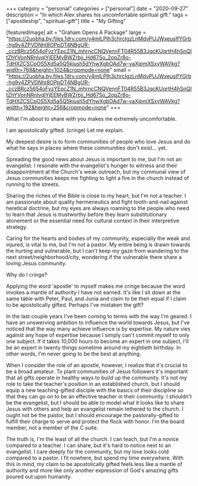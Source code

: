 +++
category = "personal"
categories = ["personal"]
date = "2020-09-27"
description = "In which Alex shares his uncomfortable spiritual gift."
tags = ["apostleship", "spiritual-gift"]
title = "My Gifting"

[featuredImage]
  alt = "Graham Opens A Package"
  large = "https://2uobha.by.files.1drv.com/y4mlLPIh3chrcIgzLnMdvPUJWxeusIfYGrb-hg9v4ZPVDNht8OPpDT4NBgUR-_cczBRcz5654oFvzYEpcZ1N_mhrncCNQVennFT04R55B3JqcKUqrtH4hSnQItZhYVonNRnlvqlYjEEMyBWZrbjj_Hd67So_2opZr8o-TdHXZCSCpOS5Xd5a5Q5kjush5dYhwXgbOAd7w-yaXjpmXSxyWAVkg?width=768&height=1024&cropmode=none"
  small = "https://2uobha.by.files.1drv.com/y4mlLPIh3chrcIgzLnMdvPUJWxeusIfYGrb-hg9v4ZPVDNht8OPpDT4NBgUR-_cczBRcz5654oFvzYEpcZ1N_mhrncCNQVennFT04R55B3JqcKUqrtH4hSnQItZhYVonNRnlvqlYjEEMyBWZrbjj_Hd67So_2opZr8o-TdHXZCSCpOS5Xd5a5Q5kjush5dYhwXgbOAd7w-yaXjpmXSxyWAVkg?width=192&height=256&cropmode=none"
+++

What I'm about to share with you makes me extremely uncomfortable.

I am apostolically gifted. (cringe) Let me explain.

My deepest desire is to form communities of people who love Jesus and do what he says in places where these communities don't exist... yet.

Spreading the good news about Jesus is important to me, but I'm not an evangelist. I resonate with the evangelist's hunger to witness and their disappointment at the Church's weak outreach, but my communal view of Jesus communities keeps me fighting to light a fire in the church instead of running to the streets.

Sharing the riches of the Bible is close to my heart, but I'm not a teacher. I am passionate about quality hermeneutics and fight tooth-and-nail against heretical doctrine, but my eyes are always roaming to the people who need to learn that Jesus is trustworthy before they learn substitutionary atonement or the essential need for cultural context in their interpretive strategy.

Caring for the hearts and bodies of my community, especially the weak and injured, is vital to me, but I'm not a pastor. My entire being is drawn towards the hurting and vulnerable, but I can't keep my gaze from wandering to the next street/neighborhood/city, wondering if the vulnerable there share a loving Jesus community.

Why do I cringe?

Applying the word 'apostle' to myself makes me cringe because the word invokes a mantle of authority I have not earned. It's like I sit down at the same table with Peter, Paul, and Junia and claim to be their equal if I claim to be apostolically gifted. Perhaps I've mistaken the gift?

In the last couple years I've been coming to terms with the way I'm geared. I have an unswerving ambition to influence the world towards Jesus, but I've noticed that the way many achieve influence is by expertise. My nature vies against any hope of expertise because I simply can't commit myself to only one subject. If it takes 10,000 hours to become an expert in one subject, I'll be an expert in twenty things sometime around my eightieth birthday. In other words, I'm never going to be the best at anything.

When I consider the role of an apostle, however, I realize that it's crucial to be a broad amateur. To plant communities of Jesus followers it's important that all gifts operate in healthy ways to build up the community. It's not my role to take the teacher's position in an established church, but I should equip a new teaching-gifted disciple with the basics of their discipline so that they can go on to be an effective teacher in their community. I shouldn't be the evangelist, but I should be able to model what it looks like to share Jesus with others and help an evangelist remain tethered to the church. I ought not be the pastor, but I should encourage the pastorally-gifted to fulfill their charge to serve and protect the flock with honor. I'm the board member, not a member of the C suite.

The truth is, I'm the least of all the church. I can teach, but I'm a novice compared to a teacher. I can share, but it's hard to notice next to an evangelist. I care deeply for the community, but my love looks cold compared to a pastor. I fit nowhere, but spend my time everywhere. With this in mind, my claim to be apostolically gifted feels less like a mantle of authority and more like only another expression of God's amazing gifts poured out upon humanity.
